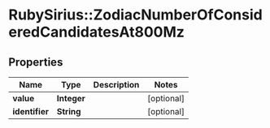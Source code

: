 # RubySirius::ZodiacNumberOfConsideredCandidatesAt800Mz

## Properties
Name | Type | Description | Notes
------------ | ------------- | ------------- | -------------
**value** | **Integer** |  | [optional] 
**identifier** | **String** |  | [optional] 

